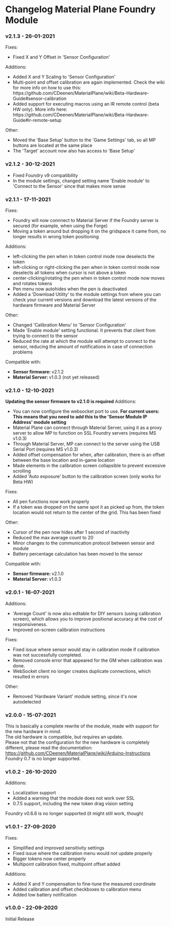 # Changelog Material Plane Foundry Module
### v2.1.3 - 26-01-2021
Fixes:
<ul>
    <li>Fixed X and Y Offset in 'Sensor Configuration'</li>
</ul>

Additions:
<ul>
    <li>Added X and Y Scaling to 'Sensor Configuration'</li>
    <li>Multi-point and offset calibration are again implemented. Check the wiki for more info on how to use this: https://github.com/CDeenen/MaterialPlane/wiki/Beta-Hardware-Guide#sensor-calibration</li>
    <li>Added support for executing macros using an IR remote control (beta HW only). More info here: https://github.com/CDeenen/MaterialPlane/wiki/Beta-Hardware-Guide#ir-remote-setup</li>
</ul>

Other:
<ul>
    <li>Moved the 'Base Setup' button to the 'Game Settings' tab, so all MP buttons are located at the same place</li>
    <li>The 'Target' account now also has access to 'Base Setup'</li>
</ul>

### v2.1.2 - 30-12-2021
<ul>
<li>Fixed Foundry v9 compatibility</li>
<li>In the module settings, changed setting name 'Enable module' to 'Connect to the Sensor' since that makes more sense</li>
</ul>

### v2.1.1 - 17-11-2021
Fixes:
<ul>
    <li>Foundry will now connnect to Material Server if the Foundry server is secured (for example, when using the Forge)</li>
    <li>Moving a token around but dropping it on the gridspace it came from, no longer results in wrong token positioning</li>
</ul>

Additions:
<ul>
    <li>left-clicking the pen when in token control mode now deselects the token</li>
    <li>left-clicking or right-clicking the pen when in token control mode now deselects all tokens when cursor is not above a token</li>
    <li>center-clicking/rotating the pen when in token control mode now moves and rotates tokens</li>
    <li>Pen menu now autohides when the pen is deactivated</li>
    <li>Added a 'Download Utility' to the module settings from where you can check your current versions and download the latest versions of the hardware firmware and Material Server</li>
</ul>

Other:
<ul>
    <li>Changed 'Calibration Menu' to 'Sensor Configuration'</li>
    <li>Made 'Enable module' setting functional. It prevents that client from trying to connect to the sensor</li>
    <li>Reduced the rate at which the module will attempt to connect to the sensor, reducing the amount of notifications in case of connection problems</li>
</ul>

Compatible with:
<ul>
    <li><b>Sensor firmware: </b>v2.1.2</li>
    <li><b>Material Server: </b>v1.0.3 (not yet released)</li>
</ul>

### v2.1.0 - 12-10-2021
<b>Updating the sensor firmware to v2.1.0 is required</b>
Additions:
<ul>
    <li>You can now configure the websocket port to use. <b>For current users: This means that you need to add this to the 'Sensor Module IP Address' module setting</b></li>
    <li>Material Plane can connect through Material Server, using it as a proxy server to allow MP to function on SSL Foundry servers (requires MS v1.0.3)</li>
    <li>Through Material Server, MP can connect to the server using the USB Serial Port (requires MS v1.0.3)</li>
    <li>Added offset compensation for when, after calibration, there is an offset between the base location and in-game location</li>
    <li>Made elements in the calibration screen collapsible to prevent excessive scrolling</li>
    <li>Added 'Auto exposure' button to the calibration screen (only works for Beta HW)</li>
</ul>

Fixes:
<ul>
    <li>All pen functions now work properly</li>
    <li>If a token was dropped on the same spot it as picked up from, the token location would not return to the center of the grid. This has been fixed</li>
</ul>

Other:
<ul>
    <li>Cursor of the pen now hides after 1 second of inactivity</li>
    <li>Reduced the max average count to 20</li>
    <li>Minor changes to the communication protocol between sensor and module</li>
    <li>Battery percentage calculation has been moved to the sensor</li>
</ul>

Compatible with:
<ul>
    <li><b>Sensor firmware: </b>v2.1.0</li>
    <li><b>Material Server: </b>v1.0.3</li>
</ul>

### v2.0.1 - 16-07-2021
Additions:
<ul>
    <li>'Average Count' is now also editable for DIY sensors (using calibration screen), which allows you to improve positional accuracy at the cost of responsiveness.</li>
    <li>Improved on-screen calibration instructions</li>
</ul>

Fixes:
<ul>
    <li>Fixed issue where sensor would stay in calibration mode if calibration was not successfully completed.</li>
    <li>Removed console error that appeared for the GM when calibration was done.</li>
    <li>WebSocket client no longer creates duplicate connections, which resulted in errors</li>
</ul>

Other:
<ul>
    <li>Removed 'Hardware Variant' module setting, since it's now autodetected</li>
</ul>

### v2.0.0 - 15-07-2021
This is basically a complete rewrite of the module, made with support for the new hardware in mind.<br>
The old hardware is compatible, but requires an update.<br>
Please not that the configuration for the new hardware is completely different, please read the documentation: https://github.com/CDeenen/MaterialPlane/wiki/Arduino-Instructions<br>
Foundry 0.7 is no longer supported.<br>

### v1.0.2 - 26-10-2020
Additions:
<ul>
    <li>Localization support</li>
    <li>Added a warning that the module does not work over SSL</li>
    <li>0.7.5 support, including the new token drag vision setting</li>
</ul>
Foundry v0.6.6 is no longer supported (it might still work, though)

### v1.0.1 - 27-09-2020
Fixes:
<ul>
    <li>Simplified and improved sensitivity settings</li>
    <li>Fixed issue where the calibration menu would not update properly</li>
    <li>Bigger tokens now center properly</li>
    <li>Multipoint calibration fixed, multipoint offset added</li>
</ul>
Additions:
<ul>
    <li>Added X and Y compensation to fine-tune the measured coordinate</li>
    <li>Added calibration and offset checkboxes to calibration menu</li>
    <li>Added low battery notification</li>
</ul>

### v1.0.0 - 22-09-2020
Initial Release